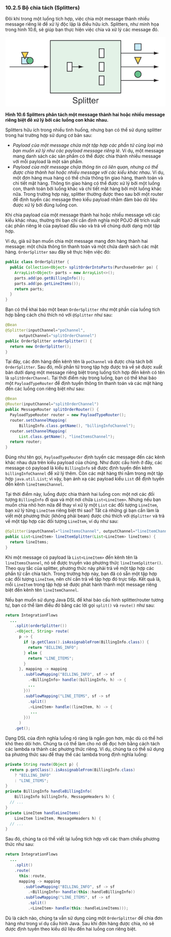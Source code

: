 ### 10.2.5 Bộ chia tách (Splitters)

Đôi khi trong một luồng tích hợp, việc chia một message thành nhiều message riêng lẻ để xử lý độc lập là điều hữu ích. Splitters, như minh họa trong hình 10.6, sẽ giúp bạn thực hiện việc chia và xử lý các message đó.

![Hình 10.6](../../assets/10.6.png)

**Hình 10.6 Splitters phân tách một message thành hai hoặc nhiều message riêng biệt để xử lý bởi các luồng con khác nhau.** <br/>

Splitters hữu ích trong nhiều tình huống, nhưng bạn có thể sử dụng splitter trong hai trường hợp sử dụng cơ bản sau:

* _Payload của một message chứa một tập hợp các phần tử cùng loại mà bạn muốn xử lý như các payload message riêng lẻ_. Ví dụ, một message mang danh sách các sản phẩm có thể được chia thành nhiều message với mỗi payload là một sản phẩm.
* _Payload của một message chứa thông tin có liên quan, nhưng có thể được chia thành hai hoặc nhiều message với các kiểu khác nhau_. Ví dụ, một đơn hàng mua hàng có thể chứa thông tin giao hàng, thanh toán và chi tiết mặt hàng. Thông tin giao hàng có thể được xử lý bởi một luồng con, thanh toán bởi luồng khác và chi tiết mặt hàng bởi một luồng khác nữa. Trong trường hợp này, splitter thường được theo sau bởi một router để định tuyến các message theo kiểu payload nhằm đảm bảo dữ liệu được xử lý bởi đúng luồng con.

Khi chia payload của một message thành hai hoặc nhiều message với các kiểu khác nhau, thường thì bạn chỉ cần định nghĩa một POJO để trích xuất các phần riêng lẻ của payload đầu vào và trả về chúng dưới dạng một tập hợp.

Ví dụ, giả sử bạn muốn chia một message mang đơn hàng thành hai message: một chứa thông tin thanh toán và một chứa danh sách các mặt hàng. `OrderSplitter` sau đây sẽ thực hiện việc đó:

```java
public class OrderSplitter {
  public Collection<Object> splitOrderIntoParts(PurchaseOrder po) {
    ArrayList<Object> parts = new ArrayList<>();
    parts.add(po.getBillingInfo());
    parts.add(po.getLineItems());
    return parts;
  }
}
```

Bạn có thể khai báo một bean `OrderSplitter` như một phần của luồng tích hợp bằng cách chú thích nó với `@Splitter` như sau:

```java
@Bean
@Splitter(inputChannel="poChannel",
      outputChannel="splitOrderChannel")
public OrderSplitter orderSplitter() {
  return new OrderSplitter();
}
```

Tại đây, các đơn hàng đến kênh tên là `poChannel` và được chia tách bởi `OrderSplitter`. Sau đó, mỗi phần tử trong tập hợp được trả về sẽ được xuất bản dưới dạng một message riêng biệt trong luồng tích hợp đến kênh có tên là `splitOrderChannel`. Tại thời điểm này trong luồng, bạn có thể khai báo một `PayloadTypeRouter` để định tuyến thông tin thanh toán và các mặt hàng đến các luồng con riêng biệt như sau:

```java
@Bean
@Router(inputChannel="splitOrderChannel")
public MessageRouter splitOrderRouter() {
  PayloadTypeRouter router = new PayloadTypeRouter();
  router.setChannelMapping(
      BillingInfo.class.getName(), "billingInfoChannel");
  router.setChannelMapping(
      List.class.getName(), "lineItemsChannel");
  return router;
}
```

Đúng như tên gọi, `PayloadTypeRouter` định tuyến các message đến các kênh khác nhau dựa trên kiểu payload của chúng. Như được cấu hình ở đây, các message có payload là kiểu `BillingInfo` sẽ được định tuyến đến kênh `billingInfoChannel` để xử lý thêm. Còn các mặt hàng thì nằm trong một tập hợp `java.util.List`; vì vậy, bạn ánh xạ các payload kiểu `List` để định tuyến đến kênh `lineItemsChannel`.

Tại thời điểm này, luồng được chia thành hai luồng con: một nơi các đối tượng `BillingInfo` đi qua và một nơi chứa `List<LineItem>`. Nhưng nếu bạn muốn chia nhỏ hơn nữa để thay vì xử lý một `List` các đối tượng `LineItem`, bạn xử lý từng `LineItem` riêng biệt thì sao? Tất cả những gì bạn cần làm là viết một phương thức (không phải bean) được chú thích với `@Splitter` và trả về một tập hợp các đối tượng `LineItem`, ví dụ như sau:

```java
@Splitter(inputChannel="lineItemsChannel", outputChannel="lineItemChannel")
public List<LineItem> lineItemSplitter(List<LineItem> lineItems) {
  return lineItems;
}
```

Khi một message có payload là `List<LineItem>` đến kênh tên là `lineItemsChannel`, nó sẽ được truyền vào phương thức `lineItemSplitter()`. Theo quy tắc của splitter, phương thức này phải trả về một tập hợp các phần tử cần chia tách. Trong trường hợp này, bạn đã có sẵn một tập hợp các đối tượng `LineItem`, nên chỉ cần trả về tập hợp đó trực tiếp. Kết quả là, mỗi `LineItem` trong tập hợp sẽ được phát hành thành một message riêng biệt đến kênh tên `lineItemChannel`.

Nếu bạn muốn sử dụng Java DSL để khai báo cấu hình splitter/router tương tự, bạn có thể làm điều đó bằng các lời gọi `split()` và `route()` như sau:

```java
return IntegrationFlows
  ...
    .split(orderSplitter())
    .<Object, String> route(
      p -> {
        if (p.getClass().isAssignableFrom(BillingInfo.class)) {
          return "BILLING_INFO";
        } else {
          return "LINE_ITEMS";
        }
      }, mapping -> mapping
        .subFlowMapping("BILLING_INFO", sf -> sf
          .<BillingInfo> handle((billingInfo, h) -> {
          ...
        }))
        .subFlowMapping("LINE_ITEMS", sf -> sf
          .split()
          .<LineItem> handle((lineItem, h) -> {
           ...
        }))
      )
    .get();
```

Dạng DSL của định nghĩa luồng rõ ràng là ngắn gọn hơn, mặc dù có thể hơi khó theo dõi hơn. Chúng ta có thể làm cho nó dễ đọc hơn bằng cách tách các lambda ra thành các phương thức riêng. Ví dụ, chúng ta có thể sử dụng ba phương thức sau để thay thế các lambda trong định nghĩa luồng:

```java
private String route(Object p) {
  return p.getClass().isAssignableFrom(BillingInfo.class)
    ? "BILLING_INFO"
    : "LINE_ITEMS";
}
private BillingInfo handleBillingInfo(
    BillingInfo billingInfo, MessageHeaders h) {
  // ...
}
private LineItem handleLineItems(
    LineItem lineItem, MessageHeaders h) {
  // ...
}
```

Sau đó, chúng ta có thể viết lại luồng tích hợp với các tham chiếu phương thức như sau:

```java
return IntegrationFlows
  ...
    .split()
    .route(
      this::route,
      mapping -> mapping
        .subFlowMapping("BILLING_INFO", sf -> sf
          .<BillingInfo> handle(this::handleBillingInfo))
        .subFlowMapping("LINE_ITEMS", sf -> sf
          .split()
          .<LineItem> handle(this::handleLineItems)));
```

Dù là cách nào, chúng ta vẫn sử dụng cùng một `OrderSplitter` để chia đơn hàng như trong ví dụ cấu hình Java. Sau khi đơn hàng được chia, nó sẽ được định tuyến theo kiểu dữ liệu đến hai luồng con riêng biệt.
